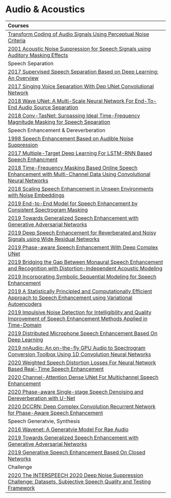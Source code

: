 # Audio & Acoustics
| Courses | 
|:------------------------------------------------------------------------------------------------------------------------------------------------------------------|
| [Transform Coding of Audio Signals Using Perceptual Noise Criteria](https://ieeexplore.ieee.org/document/608/) | 
| [2001 Acoustic Noise Suppression for Speech Signals using Auditory Masking Effects](http://www-mmsp.ece.mcgill.ca/MMSP/Theses/2001/ThiemannT2001.pdf) |
| Speech Separation | 
| [2017 Supervised Speech Separation Based on Deep Learning: An Overview](https://arxiv.org/abs/1708.07524) |
| [2017 Singing Voice Separation With Dep UNet Convolutional Network](https://ejhumphrey.com/assets/pdf/jansson2017singing.pdf) |
| [2018 Wave UNet: A Multi-Scale Neural Network For End-To-End Audio Source Separation](https://arxiv.org/abs/1806.03185) |
| [2018 Conv-TasNet: Surpassing Ideal Time-Frequency Magnitude Masking for Speech Separation](https://arxiv.org/abs/1809.07454) |
| Speech Enhancement & Dereverberation |
| [1998 Speech Enhancement Based on Audible Noise Suppression](https://ieeexplore.ieee.org/document/641296) |
| [2017 Multiple-Target Deep Learning For LSTM-RNN Based Speech Enhancment](https://ieeexplore.ieee.org/document/7895577) |
| [2018 Time-Frequency Masking Based Online Speech Enhancement with Multi-Channel Data Using Convolutional Neural Networks](https://ieeexplore.ieee.org/document/8521346) |
| [2018 Scaling Speech Enhancement in Unseen Environments with Noise Embeddings](https://arxiv.org/abs/1810.12757) |
| [2019 End-to-End Model for Speech Enhancement by Consistent Spectrogram Masking](https://arxiv.org/abs/1901.00295) |  
| [2019 Towards Generalized Speech Enhancement with Generative Adversarial Networks](https://arxiv.org/abs/1904.03418) |  
| [2019 Deep Speech Enhancement for Reverberated and Noisy Signals using Wide Residual Networks](https://arxiv.org/abs/1901.00660) |
| [2019 Phase-aware Speech Enhancement With Deep Complex UNet](https://openreview.net/forum?id=SkeRTsAcYm) |
| [2019 Bridging the Gap Between Monaural Speech Enhancement and Recognition with Distortion-Independent Acoustic Modeling](https://arxiv.org/abs/1903.04567) |
| [2019 Incorporating Symbolic Sequential Modeling for Speech Enhancement](https://arxiv.org/abs/1904.13142) |
| [2019 A Statistically Principled and Computationally Efficient Approach to Speech Enhancement using Variational Autoencoders](https://arxiv.org/abs/1905.01209) |
| [2019 Impulsive Noise Detection for Intelligibility and Quality Improvement of Speech Enhancement Methods Applied in Time-Domain](https://arxiv.org/abs/1910.02710) |
| [2019 Distributed Microphone Speech Enhancement Based On Deep Learning](https://arxiv.org/abs/1911.08153) |
| [2019 nnAudio: An on-the-fly GPU Audio to Spectrogram Conversion Toolbox Using 1D Convolution Neural Networks](https://arxiv.org/abs/1912.12055) |
| [2020 Weighted Speech Distortion Losses For Neural Network Based Real-Time Speech Enhancement](https://arxiv.org/abs/2001.10601) |
| [2020 Channel-Attention Dense UNet For Multichannel Speech Enhancement](https://arxiv.org/abs/2001.11542) |
| [2020 Phase-aware Single-stage Speech Denoising and Dereverberation with U-Net](https://arxiv.org/abs/2006.00687) |
| [2020 DCCRN: Deep Complex Convolution Recurrent Network for Phase-Aware Speech Enhancement](https://arxiv.org/abs/2008.00264) |
| Speech Generatvie, Synthesis |
| [2016 Wavenet: A Generatvie Model For Rae Audio](https://arxiv.org/abs/1609.03499) |
| [2019 Towards Generalized Speech Enhancement with Generative Adversarial Networks](https://arxiv.org/abs/1904.03418) |
| [2019 Generative Speech Enhancement Based On Closed Networks](https://arxiv.org/abs/1909.04776) |
| Challenge |
| [2020 The INTERSPEECH 2020 Deep Noise Suppression Challenge: Datasets, Subjective Speech Quality and Testing Framework](https://arxiv.org/abs/2001.08662) |